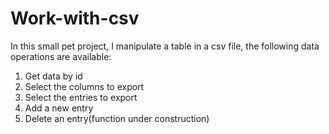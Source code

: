 # Work-with-csv
In this small pet project, I manipulate a table in a csv file, the following data operations are available:

1. Get data by id
2. Select the columns to export
3. Select the entries to export
4. Add a new entry
5. Delete an entry(function under construction)
